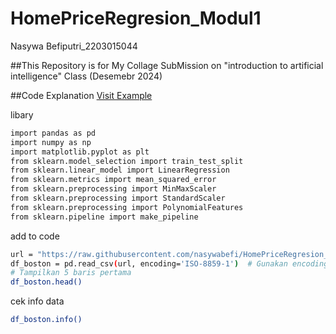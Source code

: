 # HomePriceRegresion_Modul1
Nasywa Befiputri_2203015044

##This Repository is for My Collage SubMission on "introduction to artificial intelligence" Class (Desemebr 2024)

##Code Explanation
[Visit Example](https://www.example.com)



libary
```bash
import pandas as pd
import numpy as np
import matplotlib.pyplot as plt
from sklearn.model_selection import train_test_split
from sklearn.linear_model import LinearRegression
from sklearn.metrics import mean_squared_error
from sklearn.preprocessing import MinMaxScaler
from sklearn.preprocessing import StandardScaler
from sklearn.preprocessing import PolynomialFeatures
from sklearn.pipeline import make_pipeline 
```

add to code
```bash
url = "https://raw.githubusercontent.com/nasywabefi/HomePriceRegresion_Modul1/main/HousingData.csv"
df_boston = pd.read_csv(url, encoding='ISO-8859-1')  # Gunakan encoding yang sesuai
# Tampilkan 5 baris pertama
df_boston.head()
```

cek info data
```bash
df_boston.info()
```

